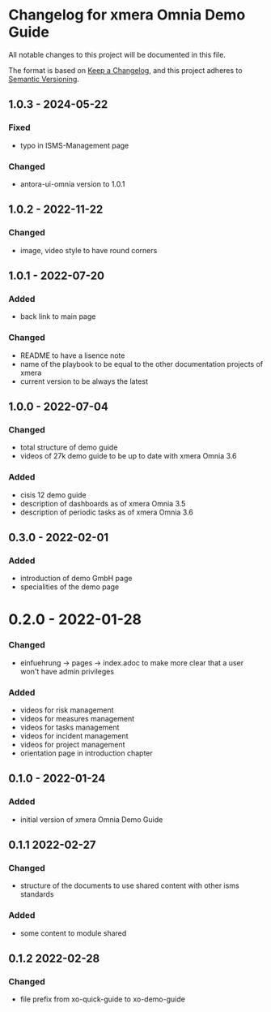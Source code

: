 # Changelog for xmera Omnia Demo Guide

All notable changes to this project will be documented in this file.

The format is based on [Keep a Changelog](https://keepachangelog.com/en/1.0.0/),
and this project adheres to [Semantic Versioning](https://semver.org/spec/v2.0.0.html).

## 1.0.3 - 2024-05-22

### Fixed

* typo in ISMS-Management page

### Changed

* antora-ui-omnia version to 1.0.1

## 1.0.2 - 2022-11-22

### Changed

* image, video style to have round corners

## 1.0.1 - 2022-07-20

### Added

* back link to main page

### Changed

* README to have a lisence note
* name of the playbook to be equal to the other documentation projects of xmera
* current version to be always the latest

## 1.0.0 - 2022-07-04

### Changed

* total structure of demo guide
* videos of 27k demo guide to be up to date with xmera Omnia 3.6

### Added

* cisis 12 demo guide
* description of dashboards as of xmera Omnia 3.5
* description of periodic tasks as of xmera Omnia 3.6

## 0.3.0 - 2022-02-01

### Added

* introduction of demo GmbH page
* specialities of the demo page

# 0.2.0 - 2022-01-28

### Changed

* einfuehrung -> pages -> index.adoc to make more clear that a user won't have
  admin privileges

### Added

* videos for risk management
* videos for measures management
* videos for tasks management
* videos for incident management
* videos for project management
* orientation page in introduction chapter

## 0.1.0 - 2022-01-24

### Added

* initial version of xmera Omnia Demo Guide

## 0.1.1 2022-02-27

### Changed

* structure of the documents to use shared content with other isms standards

### Added

* some content to module shared

## 0.1.2 2022-02-28

### Changed

* file prefix from xo-quick-guide to xo-demo-guide
